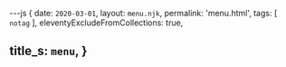 ---js
{
  date:      `2020-03-01`,
  layout:    `menu.njk`,
  permalink: 'menu.html',
  tags:      [ `notag` ],
  eleventyExcludeFromCollections: true,

  title_s:    `menu`,
}
---
